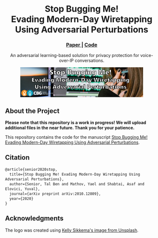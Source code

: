 <h1 align="center">
  Stop Bugging Me!</br>Evading Modern-Day Wiretapping</br>Using Adversarial Perturbations
</h1>

<h3 align="center">
  <a href="https://arxiv.org/abs/2010.12809">
    Paper
  </a>
  <span> | </span>
  <a href="https://github.com/talbs254/Stop-Bugging-Me-Evading-Modern-Day-Wiretapping-Using-Adversarial-Perturbations">
    Code
  </a>
</h3>

<p align="center">
  An adversarial learning-based solution for privacy protection for voice-over-IP conversations.
</p>

<p align="center">
  <img width=80% src="https://github.com/talbs254/Stop-Bugging-Me-Evading-Modern-Day-Wiretapping-Using-Adversarial-Perturbations/blob/master/git-logo.png">
</p>

## About the Project
<b>Please note that this repository is a work in progress! We will upload additional files in the near future. Thank you for your patience.</b>

This repository contains the code for the manuscript [Stop Bugging Me! Evading Modern-Day Wiretapping Using Adversarial Perturbations](https://arxiv.org/abs/2010.12809). 

## Citation
```
@article{senior2020stop,
  title={Stop Bugging Me! Evading Modern-Day Wiretapping Using Adversarial Perturbations},
  author={Senior, Tal Ben and Mathov, Yael and Shabtai, Asaf and Elovici, Yuval},
  journal={arXiv preprint arXiv:2010.12809},
  year={2020}
}
```

## Acknowledgments
The logo was created using [Kelly Sikkema's image from Unsplash](https://unsplash.com/photos/X-etICbUKec).
